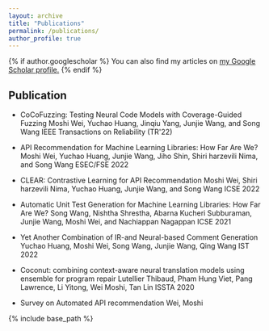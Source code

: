 ```yaml
---
layout: archive
title: "Publications"
permalink: /publications/
author_profile: true
---
```


{% if author.googlescholar %}
  You can also find my articles on <u><a href="{{author.googlescholar}}">my Google Scholar profile</a>.</u>
{% endif %}

## Publication

* CoCoFuzzing: Testing Neural Code Models with Coverage-Guided Fuzzing
  Moshi Wei, Yuchao Huang, Jinqiu Yang, Junjie Wang, and Song Wang
  IEEE Transactions on Reliability (TR'22)

* API Recommendation for Machine Learning Libraries: How Far Are We?
  Moshi Wei, Yuchao Huang, Junjie Wang, Jiho Shin, Shiri harzevili Nima, and Song Wang ESEC/FSE 2022

* CLEAR: Contrastive Learning for API Recommendation
  Moshi Wei, Shiri harzevili Nima, Yuchao Huang, Junjie Wang, and Song Wang
  ICSE 2022

* Automatic Unit Test Generation for Machine Learning Libraries: How Far Are We?
  Song Wang, Nishtha Shrestha, Abarna Kucheri Subburaman, Junjie Wang, Moshi Wei, and Nachiappan Nagappan
  ICSE 2021

* Yet Another Combination of IR-and Neural-based Comment Generation
  Yuchao Huang, Moshi Wei, Song Wang, Junjie Wang, Qing Wang
  IST 2022

* Coconut: combining context-aware neural translation models using ensemble for program repair
  Lutellier Thibaud, Pham Hung Viet, Pang Lawrence, Li Yitong, Wei Moshi, Tan Lin
  ISSTA 2020

* Survey on Automated API recommendation
  Wei, Moshi

{% include base_path %}
